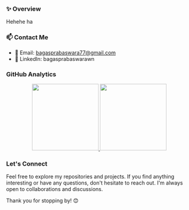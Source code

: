 <!--
**bagasss3/bagasss3** is a ✨ _special_ ✨ repository because its `README.md` (this file) appears on your GitHub profile.

Here are some ideas to get you started:

- 🔭 I’m currently working on ...
- 🌱 I’m currently learning ...
- 👯 I’m looking to collaborate on ...
- 🤔 I’m looking for help with ...
- 💬 Ask me about ...
- 📫 How to reach me: ...
- 😄 Pronouns: ...
- ⚡ Fun fact: ...
-->
### ✨ Overview
Hehehe ha

### 📫 Contact Me
- 📧 Email: bagasprabaswara77@gmail.com
- 💼 LinkedIn: bagasprabaswarawn

### GitHub Analytics
<p align="center">
<a href="https://github.com/bagasss3">
  <img height="180em" src="https://github-readme-stats-eight-theta.vercel.app/api?username=bagasss3&show_icons=true&theme=algolia&include_all_commits=true&count_private=true"/>
  <img height="180em" src="https://github-readme-stats-eight-theta.vercel.app/api/top-langs/?username=bagasss3&layout=compact&langs_count=8&theme=algolia"/>
</a>
</p>

### Let's Connect
Feel free to explore my repositories and projects. If you find anything interesting or have any questions, don't hesitate to reach out. I'm always open to collaborations and discussions.

Thank you for stopping by! 😊
